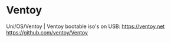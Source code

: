 # Ventoy
Uni/OS/Ventoy | Ventoy bootable iso's on USB: https://ventoy.net https://github.com/ventoy/Ventoy
